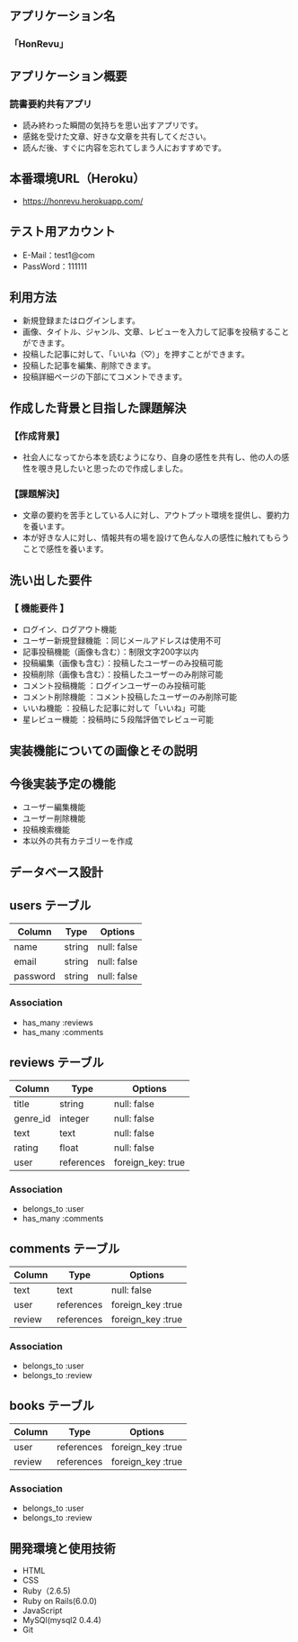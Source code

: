 ## アプリケーション名
### 「HonRevu」

## アプリケーション概要
### 読書要約共有アプリ
- 読み終わった瞬間の気持ちを思い出すアプリです。
- 感銘を受けた文章、好きな文章を共有してください。
- 読んだ後、すぐに内容を忘れてしまう人におすすめです。

## 本番環境URL（Heroku）
- https://honrevu.herokuapp.com/

## テスト用アカウント
- E-Mail：test1@com
- PassWord：111111

## 利用方法
- 新規登録またはログインします。
- 画像、タイトル、ジャンル、文章、レビューを入力して記事を投稿することができます。
- 投稿した記事に対して、「いいね（♡）」を押すことができます。
- 投稿した記事を編集、削除できます。
- 投稿詳細ページの下部にてコメントできます。

## 作成した背景と目指した課題解決
### 【作成背景】
- 社会人になってから本を読むようになり、自身の感性を共有し、他の人の感性を覗き見したいと思ったので作成しました。

### 【課題解決】
- 文章の要約を苦手としている人に対し、アウトプット環境を提供し、要約力を養います。
- 本が好きな人に対し、情報共有の場を設けて色んな人の感性に触れてもらうことで感性を養います。

## 洗い出した要件
### 【 機能要件 】
- ログイン、ログアウト機能 
- ユーザー新規登録機能     ：同じメールアドレスは使用不可
- 記事投稿機能（画像も含む）：制限文字200字以内 
- 投稿編集（画像も含む）：投稿したユーザーのみ投稿可能
- 投稿削除（画像も含む）：投稿したユーザーのみ削除可能
- コメント投稿機能 ：ログインユーザーのみ投稿可能
- コメント削除機能 ：コメント投稿したユーザーのみ削除可能
- いいね機能 ：投稿した記事に対して「いいね」可能
- 星レビュー機能 ：投稿時に５段階評価でレビュー可能 

## 実装機能についての画像とその説明




## 今後実装予定の機能
- ユーザー編集機能 
- ユーザー削除機能
- 投稿検索機能
- 本以外の共有カテゴリーを作成

## データベース設計

## users テーブル

| Column   | Type   | Options     |
| -------- | ------ | ----------- |
| name     | string | null: false |
| email    | string | null: false |
| password | string | null: false |

### Association

- has_many :reviews
- has_many :comments

## reviews テーブル

| Column   | Type       | Options           |
| -------- | ---------- | ----------------  |
| title    | string     | null: false       |
| genre_id | integer    | null: false       |
| text     | text       | null: false       |
| rating   | float      | null: false       |
| user     | references | foreign_key: true |


### Association

- belongs_to :user
- has_many   :comments

## comments テーブル

| Column   | Type       | Options           |
| -------- | ---------- | ----------------- |
| text     | text       | null: false       |
| user     | references | foreign_key :true |
| review   | references | foreign_key :true |

### Association

- belongs_to :user
- belongs_to :review

## books テーブル

| Column   | Type       | Options           |
| -------- | ---------- | ----------------- |
| user     | references | foreign_key :true |
| review   | references | foreign_key :true |

### Association

- belongs_to :user
- belongs_to :review


## 開発環境と使用技術
- HTML
- CSS
- Ruby（2.6.5)
- Ruby on Rails(6.0.0)
- JavaScript
- MySQl(mysql2 0.4.4)
- Git

